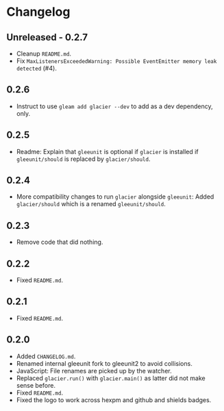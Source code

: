 # Changelog

## Unreleased - 0.2.7

- Cleanup `README.md`.
- Fix `MaxListenersExceededWarning: Possible EventEmitter memory leak detected` (#4).

## 0.2.6

- Instruct to use `gleam add glacier --dev` to add as a dev dependency, only.

## 0.2.5

- Readme: Explain that `gleeunit` is optional if `glacier` is installed if `gleeunit/should` is replaced by `glacier/should`.

## 0.2.4

- More compatibility changes to run `glacier` alongside `gleeunit`:
  Added `glacier/should` which is a renamed `gleeunit/should`.

## 0.2.3

- Remove code that did nothing.

## 0.2.2

- Fixed `README.md`.

## 0.2.1

- Fixed `README.md`.

## 0.2.0

- Added `CHANGELOG.md`.
- Renamed internal gleeunit fork to gleeunit2 to avoid collisions.
- JavaScript: File renames are picked up by the watcher.
- Replaced `glacier.run()` with `glacier.main()` as latter did not make sense before.
- Fixed `README.md`.
- Fixed the logo to work across hexpm and github and shields badges.
